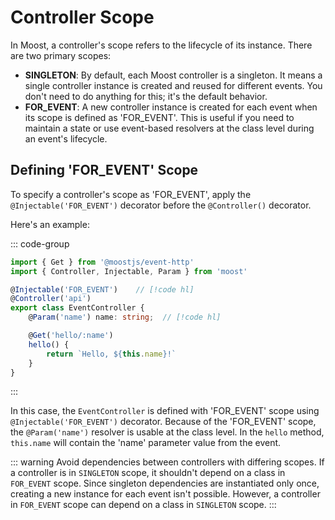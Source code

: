 # Controller Scope

In Moost, a controller's scope refers to the lifecycle of its instance. There are two primary scopes:

- **SINGLETON**: By default, each Moost controller is a singleton. It means a single controller instance is created and reused for different events. You don't need to do anything for this; it's the default behavior.
- **FOR_EVENT**: A new controller instance is created for each event when its scope is defined as 'FOR_EVENT'. This is useful if you need to maintain a state or use event-based resolvers at the class level during an event's lifecycle.

## Defining 'FOR_EVENT' Scope

To specify a controller's scope as 'FOR_EVENT', apply the `@Injectable('FOR_EVENT')` decorator before the `@Controller()` decorator.

Here's an example:

::: code-group
```ts [event.controller.ts]
import { Get } from '@moostjs/event-http'
import { Controller, Injectable, Param } from 'moost'

@Injectable('FOR_EVENT')    // [!code hl]
@Controller('api')
export class EventController {
    @Param('name') name: string;  // [!code hl]

    @Get('hello/:name')
    hello() {
        return `Hello, ${this.name}!`
    }
}
```
:::

In this case, the `EventController` is defined with 'FOR_EVENT' scope using `@Injectable('FOR_EVENT')` decorator. Because of the 'FOR_EVENT' scope, the `@Param('name')` resolver is usable at the class level. In the `hello` method, `this.name` will contain the 'name' parameter value from the event.

::: warning
Avoid dependencies between controllers with differing scopes. If a controller is in `SINGLETON` scope, it shouldn't depend on a class in `FOR_EVENT` scope. Since singleton dependencies are instantiated only once, creating a new instance for each event isn't possible. However, a controller in `FOR_EVENT` scope can depend on a class in `SINGLETON` scope.
:::
